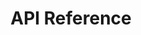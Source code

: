 ---
title: API Reference

language_tabs: # must be one of https://git.io/vQNgJ
  - javascript

toc_footers:
  - <a href='tipser.com'>Visit Tipser page</a>
  - <a href='https://github.com/lord/slate'>Documentation Powered by Slate</a>

includes:
  - rest-api.md
  - tipser-sdk.md

search: true
---